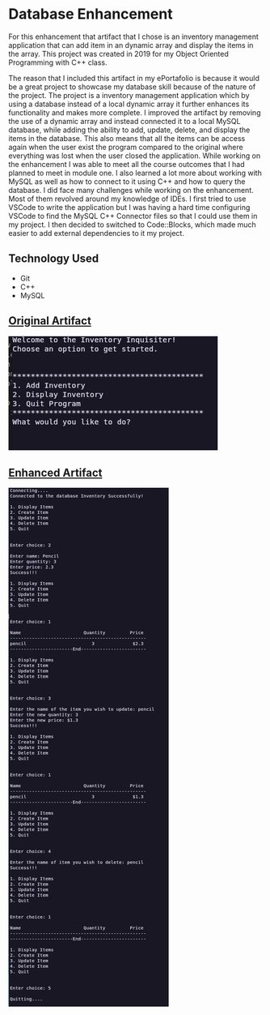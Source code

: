 # Database Enhancement

For this enhancement that artifact that I chose is an inventory management application that can add item in an dynamic array and display the items in the array. This project was created in 2019 for my Object Oriented Programming with C++ class. 

The reason that I included this artifact in my ePortafolio is because it would be a great project to showcase my database skill because of the nature of the project. The project is a inventory management application which by using a database instead of a local dynamic array it further enhances its functionality and makes more complete. I improved the artifact by removing the use of a dynamic array and instead connected it to a local MySQL database, while adding the ability to add, update, delete, and display the items in the database. This also means that all the items can be access again when the user exist the program compared to the original where everything was lost when the user closed the application. While working on the enhancement I was able to meet all the course outcomes that I had planned to meet in module one. I also learned a lot more about working with MySQL as well as how to connect to it using C++ and how to query the database. I did face many challenges while working on the enhancement. Most of them revolved around my knowledge of IDEs. I first tried to use VSCode to write the application but I was having a hard time configuring VSCode to find the MySQL C++ Connector files so that I could use them in my project. I then decided to switched to Code::Blocks, which made much easier to add external dependencies to it my project. 

## Technology Used 
- Git
- C++
- MySQL

## [Original Artifact](https://github.com/BlueOrange579/BlueOrange579.github.io/blob/main/OriginalArtifact/InvInq.cpp)

![Original](/assets/original.png)

## [Enhanced Artifact](https://github.com/BlueOrange579/BlueOrange579.github.io/tree/main/Database)

![database](/assets/database.png)